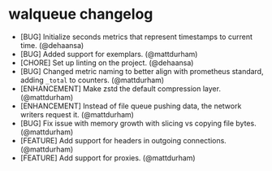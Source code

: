 # walqueue changelog
- [BUG] Initialize seconds metrics that represent timestamps to current time. (@dehaansa)
- [BUG] Added support for exemplars. (@mattdurham)
- [CHORE] Set up linting on the project. (@dehaansa)
- [BUG] Changed metric naming to better align with prometheus standard, adding `_total` to counters. (@mattdurham)
- [ENHANCEMENT] Make zstd the default compression layer. (@mattdurham)
- [ENHANCEMENT] Instead of file queue pushing data, the network writers request it. (@mattdurham)
- [BUG] Fix issue with memory growth with slicing vs copying file bytes. (@mattdurham)
- [FEATURE] Add support for headers in outgoing connections. (@mattdurham)
- [FEATURE] Add support for proxies. (@mattdurham)
